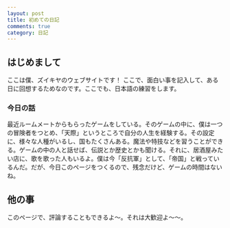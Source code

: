 ```yaml
---
layout: post
title: 初めての日記
comments: true
category: 日記
---
```


## はじめまして

  ここは僕、ズイキヤのウェブサイトです！
  ここで、面白い事を記入して、ある日に回想するためなのです。ここでも、日本語の練習をします。

### 今日の話
  最近ルームメートからもらったゲームをしている。そのゲームの中に、僕は一つの冒険者をつとめ、「天際」というところで自分の人生を経験する。その設定に、様々な人種がいるし、国もたくさんある。魔法や特技などを習うことができる。ゲームの中の人と話せば、伝説とか歴史とかも聞ける。それに、居酒屋みたい店に、歌を歌った人もいるよ。僕は今「反抗軍」として、「帝国」と戦っているんだ。だが、今日このページをつくるので、残念だけど、ゲームの時間はないね。

## 他の事
  このページで、評論することもできるよ〜。それは大歓迎よ〜〜。

